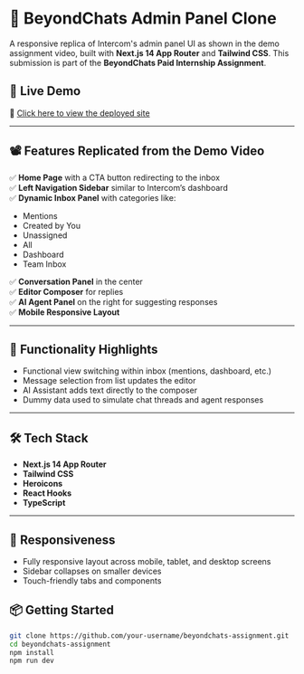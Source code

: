 # 💬 BeyondChats Admin Panel Clone

A responsive replica of Intercom's admin panel UI as shown in the demo assignment video, built with **Next.js 14 App Router** and **Tailwind CSS**. This submission is part of the **BeyondChats Paid Internship Assignment**.

## 🚀 Live Demo

🔗 [Click here to view the deployed site](https://beyond-chat-five.vercel.app/)

---

## 📽️ Features Replicated from the Demo Video

✅ **Home Page** with a CTA button redirecting to the inbox  
✅ **Left Navigation Sidebar** similar to Intercom’s dashboard  
✅ **Dynamic Inbox Panel** with categories like:
- Mentions  
- Created by You  
- Unassigned  
- All  
- Dashboard  
- Team Inbox  

✅ **Conversation Panel** in the center  
✅ **Editor Composer** for replies  
✅ **AI Agent Panel** on the right for suggesting responses  
✅ **Mobile Responsive Layout**

---

## 🧪 Functionality Highlights

- Functional view switching within inbox (mentions, dashboard, etc.)
- Message selection from list updates the editor
- AI Assistant adds text directly to the composer
- Dummy data used to simulate chat threads and agent responses

---

## 🛠️ Tech Stack

- **Next.js 14 App Router**
- **Tailwind CSS**
- **Heroicons**
- **React Hooks**
- **TypeScript**

---

## 📱 Responsiveness

- Fully responsive layout across mobile, tablet, and desktop screens
- Sidebar collapses on smaller devices
- Touch-friendly tabs and components

## 📦 Getting Started

```bash
git clone https://github.com/your-username/beyondchats-assignment.git
cd beyondchats-assignment
npm install
npm run dev
```





